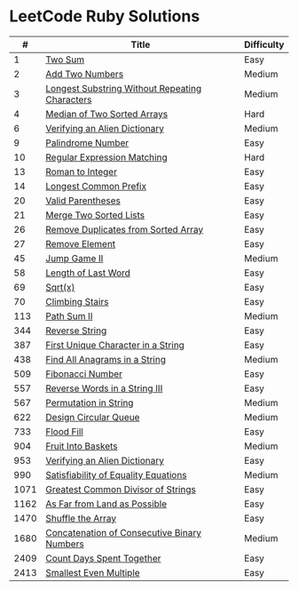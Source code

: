 # LeetCode Ruby Solutions

| # | Title | Difficulty |
|---| ----- | ---------- |
| 1 | [Two Sum](./algorithms/ruby/0001-two-sum.rb) | Easy |
| 2 | [Add Two Numbers](./algorithms/ruby/0002-add-two-numbers.rb) | Medium |
| 3 | [Longest Substring Without Repeating Characters](./algorithms/ruby/0003-longest-substring-without-repeating-characters.rb) | Medium |
| 4 | [Median of Two Sorted Arrays](./algorithms/ruby/0004-median-of-two-sorted-arrays.rb) | Hard |
| 6 | [Verifying an Alien Dictionary](./algorithms/ruby/0006-zigzag-conversion.rb) | Medium |
| 9 | [Palindrome Number](./algorithms/ruby/0009-palindrome-number.rb) | Easy |
| 10 | [Regular Expression Matching](./algorithms/ruby/0010-regular-expression-matching.rb) | Hard |
| 13 | [Roman to Integer](./algorithms/ruby/0013-roman-to-integer.rb) | Easy |
| 14 | [Longest Common Prefix](./algorithms/ruby/0014-longest-common-prefix.rb) | Easy |
| 20 | [Valid Parentheses](./algorithms/ruby/0020-valid-parentheses.rb) | Easy |
| 21 | [Merge Two Sorted Lists](./algorithms/ruby/0021-merge-two-sorted-lists.rb) | Easy |
| 26 | [Remove Duplicates from Sorted Array](./algorithms/ruby/0026-remove-duplicates-from-sorted-array.rb) | Easy |
| 27 | [Remove Element](./algorithms/ruby/0027-remove-element.rb) | Easy |
| 45 | [Jump Game II](./algorithms/ruby/0045-jump-game-ii.rb) | Medium |
| 58 | [Length of Last Word](./algorithms/ruby/0058-length-of-last-word.rb) | Easy |
| 69 | [Sqrt(x)](./algorithms/ruby/0069-sqrtx.rb) | Easy |
| 70 | [Climbing Stairs](./algorithms/ruby/0070-climbing-stairs.rb) | Easy |
| 113 | [Path Sum II](./algorithms/ruby/0113-path-sum-ii.rb) | Medium |
| 344 | [Reverse String](./algorithms/ruby/0344-reverse-string.rb) | Easy |
| 387 | [First Unique Character in a String](./algorithms/ruby/0387-first-unique-character-in-a-string.rb) | Easy |
| 438 | [Find All Anagrams in a String](./algorithms/ruby/0438-find-all-anagrams-in-a-string.rb) | Medium |
| 509 | [Fibonacci Number](./algorithms/ruby/0509-fibonacci-number.rb) | Easy |
| 557 | [Reverse Words in a String III](./algorithms/ruby/0557-reverse-words-in-a-string-iii.rb) | Easy |
| 567 | [Permutation in String](./algorithms/ruby/0567-permutation-in-string.rb) | Medium |
| 622 | [Design Circular Queue](./algorithms/ruby/0622-design-circular-queue.rb) | Medium |
| 733 | [Flood Fill](./algorithms/ruby/0733-flood-fill.rb) | Easy |
| 904 | [Fruit Into Baskets](./algorithms/ruby/0904-fruit-into-baskets:description.rb) | Medium |
| 953 | [Verifying an Alien Dictionary](./algorithms/ruby/0953-verifying-an-alien-dictionary.rb) | Easy |
| 990 | [Satisfiability of Equality Equations](./algorithms/ruby/0990-satisfiability-of-equality-equations.rb) | Medium |
| 1071 | [Greatest Common Divisor of Strings](./algorithms/ruby/1071-greatest-common-divisor-of-strings.rb) | Easy |
| 1162 | [As Far from Land as Possible](./algorithms/ruby/1162-as-far-from-land-as-possible.rb) | Easy |
| 1470 | [Shuffle the Array](./algorithms/ruby/1470-shuffle-the-array.rb) | Easy |
| 1680 | [Concatenation of Consecutive Binary Numbers](./algorithms/ruby/1680-concatenation-of-consecutive-binary-numbers.rb) | Medium |
| 2409 | [Count Days Spent Together](./algorithms/ruby/2409-count-days-spent-together.rb) | Easy |
| 2413 | [Smallest Even Multiple](./algorithms/ruby/2413-smallest-even-multiple.rb) | Easy |